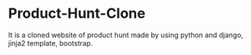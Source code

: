 # Product-Hunt-Clone
It is a cloned website of product hunt made by using python and django, jinja2 template, bootstrap.

